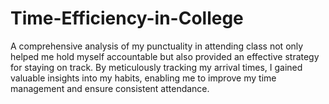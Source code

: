 # Time-Efficiency-in-College
A comprehensive analysis of my punctuality in attending class not only helped me hold myself accountable but also provided an effective strategy for staying on track. By meticulously tracking my arrival times, I gained valuable insights into my habits, enabling me to improve my time management and ensure consistent attendance.

